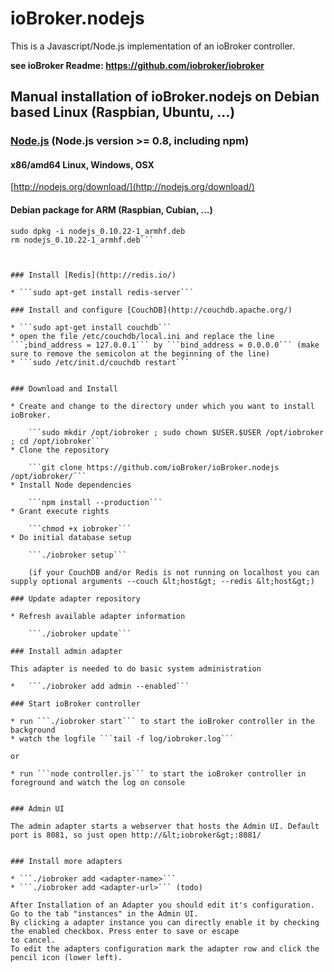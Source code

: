 # ioBroker.nodejs

This is a Javascript/Node.js implementation of an ioBroker controller.

**see ioBroker Readme: https://github.com/iobroker/iobroker**

## Manual installation of ioBroker.nodejs on Debian based Linux (Raspbian, Ubuntu, ...)


### [Node.js](http://nodejs.org) (Node.js version >= 0.8, including npm)

#### x86/amd64 Linux, Windows, OSX
[http://nodejs.org/download/](http://nodejs.org/download/)

#### Debian package for ARM (Raspbian, Cubian, ...)
```wget http://ccu.io.mainskater.de/nodejs_0.10.22-1_armhf.deb
sudo dpkg -i nodejs_0.10.22-1_armhf.deb
rm nodejs_0.10.22-1_armhf.deb```



### Install [Redis](http://redis.io/)

* ```sudo apt-get install redis-server```

### Install and configure [CouchDB](http://couchdb.apache.org/)

* ```sudo apt-get install couchdb```
* open the file /etc/couchdb/local.ini and replace the line ```;bind_address = 127.0.0.1``` by ```bind_address = 0.0.0.0``` (make sure to remove the semicolon at the beginning of the line)
* ```sudo /etc/init.d/couchdb restart```


### Download and Install

* Create and change to the directory under which you want to install ioBroker.

    ```sudo mkdir /opt/iobroker ; sudo chown $USER.$USER /opt/iobroker ; cd /opt/iobroker```
* Clone the repository

    ```git clone https://github.com/ioBroker/ioBroker.nodejs /opt/iobroker/```
* Install Node dependencies

    ```npm install --production```
* Grant execute rights

    ```chmod +x iobroker```
* Do initial database setup

    ```./iobroker setup```

    (if your CouchDB and/or Redis is not running on localhost you can supply optional arguments --couch &lt;host&gt; --redis &lt;host&gt;)

### Update adapter repository

* Refresh available adapter information

    ```./iobroker update```

### Install admin adapter

This adapter is needed to do basic system administration

*   ```./iobroker add admin --enabled```

### Start ioBroker controller

* run ```./iobroker start``` to start the ioBroker controller in the background
* watch the logfile ```tail -f log/iobroker.log```

or

* run ```node controller.js``` to start the ioBroker controller in foreground and watch the log on console


### Admin UI

The admin adapter starts a webserver that hosts the Admin UI. Default port is 8081, so just open http://&lt;iobroker&gt;:8081/


### Install more adapters

* ```./iobroker add <adapter-name>```
* ```./iobroker add <adapter-url>``` (todo)

After Installation of an Adapter you should edit it's configuration. Go to the tab "instances" in the Admin UI.
By clicking a adapter instance you can directly enable it by checking the enabled checkbox. Press enter to save or escape
to cancel.
To edit the adapters configuration mark the adapter row and click the pencil icon (lower left).



